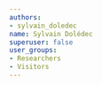 ```yaml
---
authors:
- sylvain_doledec
name: Sylvain Dolédec
superuser: false
user_groups:
- Researchers
- Visitors
---
```


